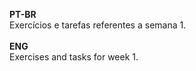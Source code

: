 **PT-BR** 
<br>
Exercícios e tarefas referentes a semana 1.
<br>
<br>
**ENG**
<br>
Exercises and tasks for week 1.
